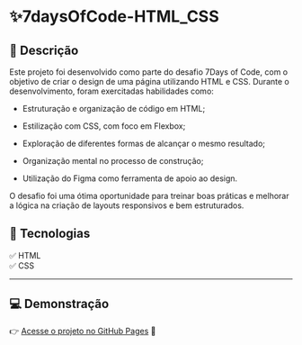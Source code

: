 # ✨7daysOfCode-HTML_CSS

## 📖 Descrição
Este projeto foi desenvolvido como parte do desafio 7Days of Code, com o objetivo de criar o design de uma página utilizando HTML e CSS.
Durante o desenvolvimento, foram exercitadas habilidades como:

* Estruturação e organização de código em HTML;

* Estilização com CSS, com foco em Flexbox;

* Exploração de diferentes formas de alcançar o mesmo resultado;

* Organização mental no processo de construção;

* Utilização do Figma como ferramenta de apoio ao design.

O desafio foi uma ótima oportunidade para treinar boas práticas e melhorar a lógica na criação de layouts responsivos e bem estruturados.

## 🚀 Tecnologias  
✅ HTML  
✅ CSS  

---

## 💻 Demonstração  

👉 [Acesse o projeto no GitHub Pages](https://nic-rocha.github.io/7daysOfCode-HTML_CSS/) 🚀
